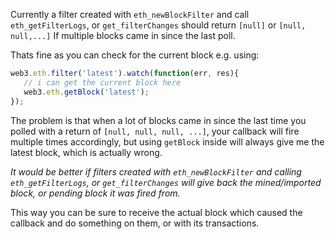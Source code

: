 Currently a filter created with `eth_newBlockFilter` and call `eth_getFilterLogs`, or `get_filterChanges` should return `[null]` or `[null, null,...]` If multiple blocks came in since the last poll.

Thats fine as you can check for the current block e.g. using:

```js
web3.eth.filter('latest').watch(function(err, res){
   // i can get the current block here
   web3.eth.getBlock('latest');
});
```

The problem is that when a lot of blocks came in since the last time you polled with a return of `[null, null, null, ...]`, your callback will fire multiple times accordingly, but using `getBlock` inside will always give me the latest block, which is actually wrong.

*It would be better if filters created with `eth_newBlockFilter` and calling `eth_getFilterLogs`, or `get_filterChanges` will give back the mined/imported block, or pending block it was fired from.*

This way you can be sure to receive the actual block which caused the callback and do something on them, or with its transactions.